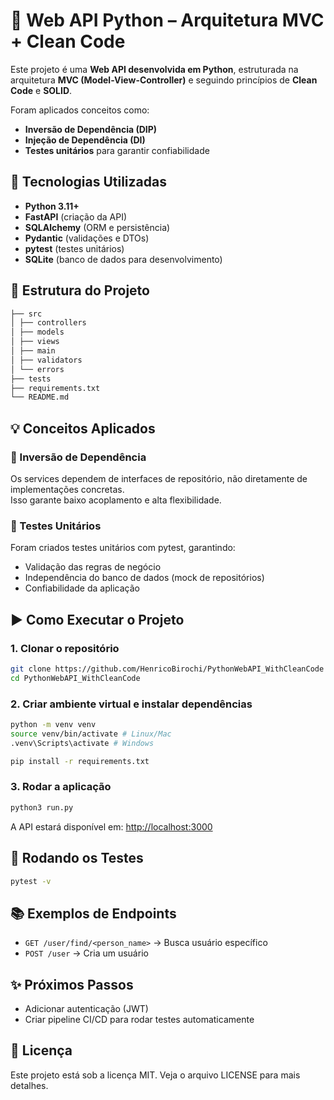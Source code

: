 # 📌 Web API Python – Arquitetura MVC + Clean Code

Este projeto é uma **Web API desenvolvida em Python**, estruturada na arquitetura **MVC (Model-View-Controller)** e seguindo princípios de **Clean Code** e **SOLID**.  

Foram aplicados conceitos como:  
- **Inversão de Dependência (DIP)**  
- **Injeção de Dependência (DI)**  
- **Testes unitários** para garantir confiabilidade  

## 🚀 Tecnologias Utilizadas
- **Python 3.11+**  
- **FastAPI** (criação da API)  
- **SQLAlchemy** (ORM e persistência)  
- **Pydantic** (validações e DTOs)  
- **pytest** (testes unitários)  
- **SQLite** (banco de dados para desenvolvimento)  

## 📂 Estrutura do Projeto

```bash
├── src
│ ├── controllers
│ ├── models
│ ├── views
│ ├── main
│ ├── validators
│ └── errors
├── tests
├── requirements.txt
└── README.md
```

## 💡 Conceitos Aplicados

### 🔄 Inversão de Dependência
Os services dependem de interfaces de repositório, não diretamente de implementações concretas.  
Isso garante baixo acoplamento e alta flexibilidade.  

### 🧪 Testes Unitários
Foram criados testes unitários com pytest, garantindo:  
- Validação das regras de negócio  
- Independência do banco de dados (mock de repositórios)  
- Confiabilidade da aplicação  

## ▶️ Como Executar o Projeto

### 1. Clonar o repositório

```bash
git clone https://github.com/HenricoBirochi/PythonWebAPI_WithCleanCode
cd PythonWebAPI_WithCleanCode
```

### 2. Criar ambiente virtual e instalar dependências

```bash
python -m venv venv
source venv/bin/activate # Linux/Mac
.venv\Scripts\activate # Windows

pip install -r requirements.txt
```

### 3. Rodar a aplicação

```bash
python3 run.py
```

A API estará disponível em: [http://localhost:3000](http://localhost:3000)

## 🧪 Rodando os Testes

```bash
pytest -v
```

## 📚 Exemplos de Endpoints
- `GET /user/find/<person_name>` → Busca usuário específico
- `POST /user` → Cria um usuário

## ✨ Próximos Passos
- Adicionar autenticação (JWT)
- Criar pipeline CI/CD para rodar testes automaticamente

## 📜 Licença
Este projeto está sob a licença MIT. Veja o arquivo LICENSE para mais detalhes.
